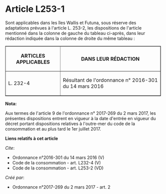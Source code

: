 # Article L253-1

Sont applicables dans les îles Wallis et Futuna, sous réserve des adaptations prévues à l'article L. 253-2, les dispositions
de l'article mentionné dans la colonne de gauche du tableau ci-après, dans leur rédaction indiquée dans la colonne de droite
du même tableau : 

<table border="1">
      <tbody>
        <tr>
          <th>

ARTICLES APPLICABLES 

</th>
          <th>

DANS LEUR RÉDACTION 

</th>
        </tr>
        <tr>
          <td valign="middle" align="justify">

L. 232-4

</td>
          <td align="justify" valign="middle">

Résultant de l'ordonnance n° 2016-301 du 14 mars 2016

</td>
        </tr>
      </tbody>
    </table>

**Nota:**

Aux termes de l'article 9 de l'ordonnance n° 2017-269 du 2 mars 2017,   les présentes dispositions entrent en vigueur à la
date d'entrée en   vigueur du décret portant dispositions relatives à l'outre-mer du code   de la consommation et au plus
tard le 1er juillet 2017.

**Liens relatifs à cet article**

_Cite_:

  - Ordonnance n°2016-301 du 14 mars 2016 (V)
  - Code de la consommation - art. L232-4 (V)
  - Code de la consommation - art. L253-2 (VD)

_Créé par_:

  - Ordonnance n°2017-269 du 2 mars 2017 - art. 2
